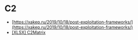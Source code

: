 # C2

* [https://xakep.ru/2019/10/18/post-exploitation-frameworks/](https://xakep.ru/2019/10/18/post-exploitation-frameworks/)
* [[XLSX] C2Matrix](https://drive.google.com/file/d/1pUV2id3VOs5-mGWx7KkYA_4s5SwzYpM6/view?usp=sharing)
